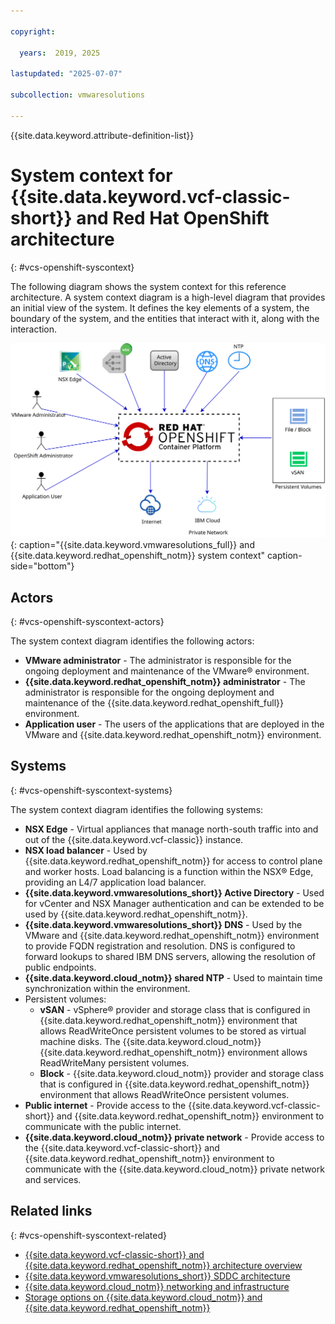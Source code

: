 ```yaml
---

copyright:

  years:  2019, 2025

lastupdated: "2025-07-07"

subcollection: vmwaresolutions

---
```


{{site.data.keyword.attribute-definition-list}}

# System context for {{site.data.keyword.vcf-classic-short}} and Red Hat OpenShift architecture
{: #vcs-openshift-syscontext}



The following diagram shows the system context for this reference architecture. A system context diagram is a high-level diagram that provides an initial view of the system. It defines the key elements of a system, the boundary of the system, and the entities that interact with it, along with the interaction.

![VMware Solutions and {{site.data.keyword.redhat_openshift_full}} System Context](../../images/openshift-systemcontext.svg){: caption="{{site.data.keyword.vmwaresolutions_full}} and {{site.data.keyword.redhat_openshift_notm}} system context" caption-side="bottom"}

## Actors
{: #vcs-openshift-syscontext-actors}

The system context diagram identifies the following actors:

* **VMware administrator** - The administrator is responsible for the ongoing deployment and maintenance of the VMware® environment.
* **{{site.data.keyword.redhat_openshift_notm}} administrator** - The administrator is responsible for the ongoing deployment and maintenance of the {{site.data.keyword.redhat_openshift_full}} environment.
* **Application user** - The users of the applications that are deployed in the VMware and {{site.data.keyword.redhat_openshift_notm}} environment.

## Systems
{: #vcs-openshift-syscontext-systems}

The system context diagram identifies the following systems:

* **NSX Edge** - Virtual appliances that manage north-south traffic into and out of the {{site.data.keyword.vcf-classic}} instance.
* **NSX load balancer** - Used by {{site.data.keyword.redhat_openshift_notm}} for access to control plane and worker hosts. Load balancing is a function within the NSX® Edge, providing an L4/7 application load balancer.  
* **{{site.data.keyword.vmwaresolutions_short}} Active Directory** - Used for vCenter and NSX Manager authentication and can be extended to be used by {{site.data.keyword.redhat_openshift_notm}}.
* **{{site.data.keyword.vmwaresolutions_short}} DNS** - Used by the VMware and {{site.data.keyword.redhat_openshift_notm}} environment to provide FQDN registration and resolution. DNS is configured to forward lookups to shared IBM DNS servers, allowing the resolution of public endpoints.
* **{{site.data.keyword.cloud_notm}} shared NTP** - Used to maintain time synchronization within the environment.
* Persistent volumes:
   * **vSAN** - vSphere® provider and storage class that is configured in {{site.data.keyword.redhat_openshift_notm}} environment that allows ReadWriteOnce persistent volumes to be stored as virtual machine disks. The {{site.data.keyword.cloud_notm}} {{site.data.keyword.redhat_openshift_notm}} environment allows ReadWriteMany persistent volumes.
   * **Block** - {{site.data.keyword.cloud_notm}} provider and storage class that is configured in {{site.data.keyword.redhat_openshift_notm}} environment that allows ReadWriteOnce persistent volumes.
* **Public internet** - Provide access to the {{site.data.keyword.vcf-classic-short}} and {{site.data.keyword.redhat_openshift_notm}} environment to communicate with the public internet.
* **{{site.data.keyword.cloud_notm}} private network** - Provide access to the {{site.data.keyword.vcf-classic-short}} and {{site.data.keyword.redhat_openshift_notm}} environment to communicate with the {{site.data.keyword.cloud_notm}} private network and services.

## Related links
{: #vcs-openshift-syscontext-related}

* [{{site.data.keyword.vcf-classic-short}} and {{site.data.keyword.redhat_openshift_notm}} architecture overview](/docs/vmwaresolutions?topic=vmwaresolutions-vcs-openshift-intro)
* [{{site.data.keyword.vmwaresolutions_short}} SDDC architecture](/docs/vmwaresolutions?topic=vmwaresolutions-vcs-openshift-arch)
* [{{site.data.keyword.cloud_notm}} networking and infrastructure](/docs/vmwaresolutions?topic=vmwaresolutions-vcs-openshift-sddc-infra)
* [Storage options on {{site.data.keyword.cloud_notm}} and {{site.data.keyword.redhat_openshift_notm}}](/docs/vmwaresolutions?topic=vmwaresolutions-vcs-openshift-storage)
